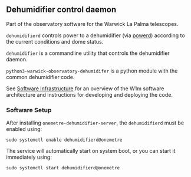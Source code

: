 ## Dehumidifier control daemon 
Part of the observatory software for the Warwick La Palma telescopes.

`dehumidifierd` controls power to a dehumidifier (via [powerd](https://github.com/warwick-one-metre/powerd)) according to the current conditions and dome status.

`dehumidifier` is a commandline utility that controls the dehumidifier daemon.

`python3-warwick-observatory-dehumidifer` is a python module with the common dehumidifier code.

See [Software Infrastructure](https://github.com/warwick-one-metre/docs/wiki/Software-Infrastructure) for an overview of the W1m software architecture and instructions for developing and deploying the code.

### Software Setup

After installing `onemetre-dehumidifier-server`, the `dehumidifierd` must be enabled using:
```
sudo systemctl enable dehumidifierd@onemetre
```

The service will automatically start on system boot, or you can start it immediately using:
```
sudo systemctl start dehumidifierd@onemetre
```